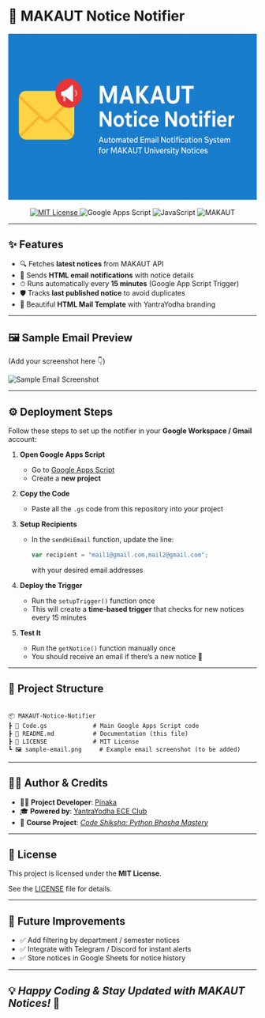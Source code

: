 # 📢 MAKAUT Notice Notifier  

<p align="center">
  <img src="./cover.png" alt="MAKAUT Notice Notifier Banner" width="800"/>
</p>

<p align="center">
  <a href="LICENSE">
    <img src="https://img.shields.io/badge/License-MIT-green?style=for-the-badge" alt="MIT License"/>
  </a>
  <img src="https://img.shields.io/badge/Google%20Apps%20Script-4285F4?style=for-the-badge&logo=google&logoColor=white" alt="Google Apps Script"/>
  <img src="https://img.shields.io/badge/JavaScript-F7E017?style=for-the-badge&logo=javascript&logoColor=black" alt="JavaScript"/>
  <img src="https://img.shields.io/badge/MAKAUT-Notice%20Notifier-blue?style=for-the-badge" alt="MAKAUT"/>
</p>

---

## ✨ Features  

- 🔍 Fetches **latest notices** from MAKAUT API  
- 📧 Sends **HTML email notifications** with notice details  
- ⏱ Runs automatically every **15 minutes** (Google App Script Trigger)  
- 🛡 Tracks **last published notice** to avoid duplicates  
- 🎨 Beautiful **HTML Mail Template** with YantraYodha branding  

---

## 🖼 Sample Email Preview  

(Add your screenshot here 👇)  

![Sample Email Screenshot](sample-email.png)  

---

## ⚙️ Deployment Steps  

Follow these steps to set up the notifier in your **Google Workspace / Gmail** account:  

1. **Open Google Apps Script**  
   - Go to [Google Apps Script](https://script.google.com/)  
   - Create a **new project**  

2. **Copy the Code**  
   - Paste all the `.gs` code from this repository into your project  

3. **Setup Recipients**  
   - In the `sendHiEmail` function, update the line:  
     ```js
     var recipient = "mail1@gmail.com,mail2@gmail.com";
     ```  
     with your desired email addresses  

4. **Deploy the Trigger**  
   - Run the `setupTrigger()` function once  
   - This will create a **time-based trigger** that checks for new notices every 15 minutes  

5. **Test It**  
   - Run the `getNotice()` function manually once  
   - You should receive an email if there’s a new notice 🎉  

---

## 📂 Project Structure  

````

📦 MAKAUT-Notice-Notifier
┣ 📜 Code.gs             # Main Google Apps Script code
┣ 📜 README.md           # Documentation (this file)
┣ 📜 LICENSE             # MIT License
┗ 🖼 sample-email.png     # Example email screenshot (to be added)

````

---

## 🧑‍💻 Author & Credits  

- 👨‍💻 **Project Developer**: [Pinaka](https://github.com/rax-2)  
- 🎓 **Powered by**: [YantraYodha ECE Club](https://yyaiem.github.io/yy/)  
- 📘 **Course Project**: [*Code Shiksha: Python Bhasha Mastery*](https://github.com/rax-2/Noob_to_Monstar_Python)  

---

## 📜 License  

This project is licensed under the **MIT License**.  

See the [LICENSE](LICENSE) file for details.  

---

## 🚀 Future Improvements  

- ✅ Add filtering by department / semester notices  
- ✅ Integrate with Telegram / Discord for instant alerts  
- ✅ Store notices in Google Sheets for notice history  

---

💡 *Happy Coding & Stay Updated with MAKAUT Notices!* 🎉  
----
